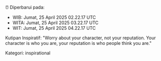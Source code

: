 ⏰ Diperbarui pada:
- WIB: Jumat, 25 April 2025 02.22.17 UTC
- WITA: Jumat, 25 April 2025 03.22.17 UTC
- WIT: Jumat, 25 April 2025 04.22.17 UTC

Kutipan Inspiratif:
"Worry about your character, not your reputation. Your character is who you are, your reputation is who people think you are."


Kategori: inspirational

